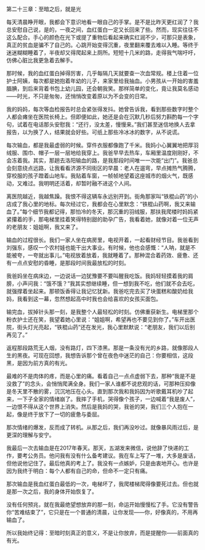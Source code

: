 第二十三章：至暗之后，就是光

每天清晨睁开眼，我都会下意识地看一眼自己的手掌。是不是比昨天更红润了？我总安慰自己说，是的，一夜之间，血红蛋白一定又长回来了些。然而，现实往往不这么配合。手心的颜色在光下或提了重物后看起来确实红润不少，可那只是表象，真正的贫血是骗不了自己的。心跳开始变得沉重，夜里翻来覆去难以入睡。等终于迷迷糊糊睡着了，半夜却又得爬起来上厕所。短短十几米的路，走得我气喘吁吁，仿佛心脏比我更急着去解手。

那时候，我的血红蛋白掉得厉害，几乎每隔几天就要查一次血常规。楼上住着一位护士阿姨，每次都是她抱着年幼的儿子，来家里给我抽血。小男孩从一开始的害羞腼腆，到后来背着书包上幼儿园，还会朝我笑。那样简单的变化，竟让我莫名感动——时光，不只是匆匆，还悄悄改变着原以为不会变的日常。

我的妈妈，每次等血检报告时总会紧张得发抖。她曾告诉我，看到那些数字时整个人都会瘫坐在医院长椅上。但即便如此，她还是会在沉默几秒后努力斟酌每一个字句，试着在电话那头安慰我：“还行，没太差，慢慢来。”我们甚至迷信地换人去拿报告，以为换了人，结果就会好些。可纸上那些冷冰冰的数字，从不说谎。

每次输血，都是我最虚弱的时候。穿件衣服都像跑了千米。我妈小心翼翼地把厚羽绒服、围巾、帽子一层一层地给我穿上。我爸早早去热车，车厢里温度刚刚好，不会冻着我。其实，那趟去洛阳输血的路，是我那段时间唯一一次能“出门”。我爸总会刻意绕点远路，让我看看济源不同街区的早晨：老人在遛弯，早点摊热气腾腾，穿校服的孩子蹬着山地车。我贴着车窗，一帧帧地望着这座城市的烟火气，既感动，又难过。我明明还活着，却暂时融不进这个人间。

离医院越近，我越焦躁。我恨不得这辆车永远别开到。街角那家叫“铁棍山药”的小店成了我心里的地标。每次经过它，我都会在心里默念：“铁棍山药啊，我又来输血了。”每个细节我都记得，那怕冷的冬天，那沉重的羽绒服，那扶我爬楼时妈妈紧紧攥着的手，那电梯里挂着笑得特别甜的助孕广告，我看着她，就像对着一位无声的老朋友：姐姐啊，我又来了。

输血的过程很长。我们一家人坐在病房里，电视开着，一起看财经节目。我爸看到刘强东，感叹一个农村娃也能干出大事业。有时候，他也会感慨：“人呐，就是不能被夸，一夸就出事儿。”电视放着放着，我就睡着了。那种混合着药效、疲惫、还有一点点安慰的昏睡，是那段时间我最放松的时刻。

我爸妈坐在病床边，一边说话一边犹豫要不要叫醒我吃饭。我妈轻轻摸着我的肩膀，小声问我：“饿不饿？”我其实想继续睡，但一想到我不吃，他们就不会去吃，就强撑着坐起来。那顿饭香得让我记忆犹新。我爸吃完去买了块蛋糕和酸奶给我妈，我看到这一幕，忽然想起高中时我也会给喜欢的女孩买面包。

输完血，拔掉针头那一刻，是我整个人最轻松的时刻。仿佛重获新生。电梯里那个粉衣护士还在笑，我望着她心里说：“姐姐啊，希望再也不要见到你了。”车开出医院，街头灯光亮起，“铁棍山药”还在发光，我心里默默说：“老朋友，我们以后别再见了。”

返程那段路荒无人烟，没有路灯，四下漆黑。那是一条没有光的乡路，就像那段人生的黑夜。可现在回想，我想告诉那个曾在夜色中迷茫的自己：你要相信，这段黑，是因为前方真的有光。

最难的不是肉体的疼，而是心里的痛。看着自己一点点虚弱下去，那种“我是不是没救了”的念头，会悄悄爬满全身。我们一家人谁都不说悲观的话，可那种压抑像是冬天里不散的雾，沉沉地压在心头。直到那次我和我妈因为听歌戴耳机吵了起来，一下子全家的情绪崩了。我摔了手机，哭得像个孩子，一边喊着“我是废人”，一边恨不得从这个世界上消失。然后是我妈的哭，我爸的哭，我们三个人抱在一起，像是终于放下了一切的疲惫与委屈。

那次情绪的爆发，反而成了转机。从那之后，我们再没吵过。就像暴风雨过后，是更深的理解与安宁。

我最后一次去输血是在2017年春天。那天，五湖发来微信，说他辞了快递的工作，要考公务员。他问我有没有什么备考建议。我在车上写了一堆，大多是废话，但他说他记住了。最后他真的考上了。我没有一点嫉妒，只是由衷地开心。也许是因为我终于明白：每个人都有自己的命，但命不一定只有痛。

那次输血是我血红蛋白最低的一次，电梯坏了，我爬楼梯爬得像要死过去。但也就是那一次之后，我的身体开始恢复了。

没有任何预兆，就在我最绝望想放弃的那一刻，命运开始慢慢松了手。它没有警告你“苦难结束了”，它只是在一个普通的清晨，让你发现——你，好像真的，不用再输血了。

所以我始终记得：至暗时刻真正的意义，不是让你放弃，而是提醒你——前面真的有光。